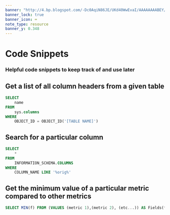 ```yaml
---
banner: "http://4.bp.blogspot.com/-Dc0AqiN86JE/UKd40WwEvaI/AAAAAAAABEY/D1pS-tZPUNY/s1600/earth-fantasy-3d-HD_wallpapers.jpg"
banner_lock: true
banner_icon: ⌨
note_type: resource
banner_y: 0.348
---
```

# Code Snippets
### Helpful code snippets to keep track of and use later

## Get a list of all column headers from a given table
```sql
SELECT
	name
FROM 
	sys.columns 
WHERE 
	OBJECT_ID = OBJECT_ID('[TABLE NAME]')
```

## Search for a particular column
```sql
SELECT 
	*
FROM
	INFORMATION_SCHEMA.COLUMNS
WHERE
	COLUMN_NAME LIKE '%orig%'
```

## Get the minimum value of a particular metric compared to other metrics
```sql
SELECT MIN(f) FROM (VALUES (metric 1),(metric 2), (etc...)) AS Fields(f)) AS MinF
```

